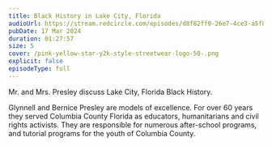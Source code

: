 ```yaml
---
title: Black History in Lake City, Florida
audioUrl: https://stream.redcircle.com/episodes/d8f82ff0-26e7-4ce3-a5f8-2555c1edba2e/stream.mp3
pubDate: 17 Mar 2024
duration: 01:27:57
size: 5
cover: /pink-yellow-star-y2k-style-streetwear-logo-50-.png
explicit: false
episodeType: full
---
```

Mr. and Mrs. Presley discuss Lake City, Florida Black History. 

Glynnell and Bernice Presley are models of excellence. For over 60 years they served Columbia County Florida as educators, humanitarians and civil rights activists. They are responsible for numerous after-school programs, and tutorial programs for the youth of Columbia County.